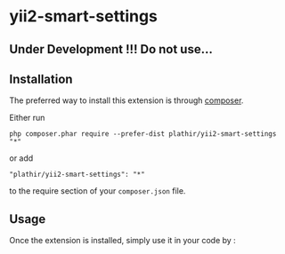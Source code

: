 yii2-smart-settings
==============

Under Development !!! Do not use...
-----------------------------------

Installation
------------

The preferred way to install this extension is through [composer](http://getcomposer.org/download/).

Either run

```
php composer.phar require --prefer-dist plathir/yii2-smart-settings "*"
```

or add

```
"plathir/yii2-smart-settings": "*"
```

to the require section of your `composer.json` file.


Usage
-----

Once the extension is installed, simply use it in your code by  :

